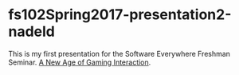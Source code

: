 # fs102Spring2017-presentation2-nadeld
This is my first presentation for the Software Everywhere Freshman Seminar.
[A New Age of Gaming Interaction](https://cdn.rawgit.com/nadeld/fs102Spring2017-presentation2-nadeld/fb59b3d2/twitchpresentation.html).
